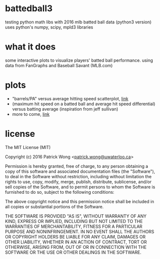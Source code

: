 # battedball3
testing python math libs with 2016 mlb batted ball data (python3 version)
uses python's numpy, scipy, mpld3 libraries

# what it does
some interactive plots to visualize players' batted ball performance. using data from FanGraphs and Baseball Savant (MLB.com)

# plots
- "barrels/PA" versus average hitting speed scatterplot, [link](https://patwong.github.io/bb/brlpa_ahs.html)
- (maximum hit speed on a batted ball and average hit speed differential) versus batting average (inspiration from jeff sullivan)
- more to come, [link](https://patwong.github.io/bb/max_bb_ahs_ba.html)

# license

The MIT License (MIT)

Copyright (c) 2016 Patrick Wong \<<patrick.wong@uwaterloo.ca>\>

Permission is hereby granted, free of charge, to any person obtaining a copy
of this software and associated documentation files (the "Software"), to deal
in the Software without restriction, including without limitation the rights
to use, copy, modify, merge, publish, distribute, sublicense, and/or sell
copies of the Software, and to permit persons to whom the Software is
furnished to do so, subject to the following conditions:

The above copyright notice and this permission notice shall be included in all
copies or substantial portions of the Software.

THE SOFTWARE IS PROVIDED "AS IS", WITHOUT WARRANTY OF ANY KIND, EXPRESS OR
IMPLIED, INCLUDING BUT NOT LIMITED TO THE WARRANTIES OF MERCHANTABILITY,
FITNESS FOR A PARTICULAR PURPOSE AND NONINFRINGEMENT. IN NO EVENT SHALL THE
AUTHORS OR COPYRIGHT HOLDERS BE LIABLE FOR ANY CLAIM, DAMAGES OR OTHER
LIABILITY, WHETHER IN AN ACTION OF CONTRACT, TORT OR OTHERWISE, ARISING FROM,
OUT OF OR IN CONNECTION WITH THE SOFTWARE OR THE USE OR OTHER DEALINGS IN THE
SOFTWARE.